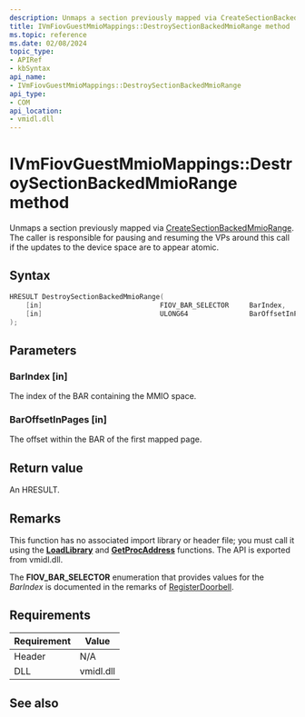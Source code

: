 ```yaml
---
description: Unmaps a section previously mapped via CreateSectionBackedMmioRange.
title: IVmFiovGuestMmioMappings::DestroySectionBackedMmioRange method
ms.topic: reference
ms.date: 02/08/2024
topic_type: 
- APIRef
- kbSyntax
api_name: 
- IVmFiovGuestMmioMappings::DestroySectionBackedMmioRange
api_type: 
- COM
api_location: 
- vmidl.dll
---
```


# IVmFiovGuestMmioMappings::DestroySectionBackedMmioRange method

Unmaps a section previously mapped via [CreateSectionBackedMmioRange](ivmfiovguestmmiomappings-createsectionbackedmmiorange.md). The caller is responsible for pausing and resuming the VPs around this call if the updates to the device space are to appear atomic.

## Syntax


```C++
HRESULT DestroySectionBackedMmioRange(
    [in]                             FIOV_BAR_SELECTOR     BarIndex,
    [in]                             ULONG64               BarOffsetInPages
);                             
```

## Parameters

### BarIndex [in]

The index of the BAR containing the MMIO space.

### BarOffsetInPages [in]

The offset within the BAR of the first mapped page.

## Return value

An HRESULT.

## Remarks 

This function has no associated import library or header file; you must call it using the [**LoadLibrary**](/windows/desktop/api/libloaderapi/nf-libloaderapi-loadlibrarya) and [**GetProcAddress**](/windows/desktop/api/libloaderapi/nf-libloaderapi-getprocaddress) functions. The API is exported from vmidl.dll.

The **FIOV_BAR_SELECTOR** enumeration that provides values for the *BarIndex* is documented in the remarks of [RegisterDoorbell](ivmfiovguestmemoryfastnotification-registerdoorbell.md).

## Requirements



| Requirement | Value |
|-------------------|----------------------------------------------------------------------------------------|
| Header | N/A    |
| DLL  | vmidl.dll |



## See also



 

 
